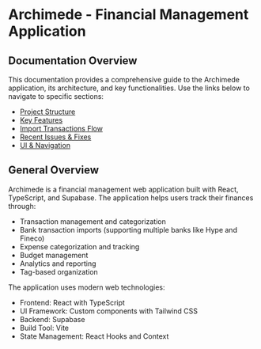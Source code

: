 # Archimede - Financial Management Application

## Documentation Overview

This documentation provides a comprehensive guide to the Archimede application, its architecture, and key functionalities. Use the links below to navigate to specific sections:

- [Project Structure](./project-structure.md)
- [Key Features](./key-features.md)
- [Import Transactions Flow](./import-transactions.md)
- [Recent Issues & Fixes](./recent-issues.md)
- [UI & Navigation](./ui-navigation.md)

## General Overview

Archimede is a financial management web application built with React, TypeScript, and Supabase. The application helps users track their finances through:

- Transaction management and categorization
- Bank transaction imports (supporting multiple banks like Hype and Fineco)
- Expense categorization and tracking
- Budget management
- Analytics and reporting
- Tag-based organization

The application uses modern web technologies:
- Frontend: React with TypeScript
- UI Framework: Custom components with Tailwind CSS
- Backend: Supabase
- Build Tool: Vite
- State Management: React Hooks and Context
